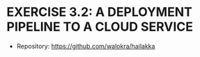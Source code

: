 # EXERCISE 3.2: A DEPLOYMENT PIPELINE TO A CLOUD SERVICE

- Repository: <https://github.com/walokra/hailakka>
